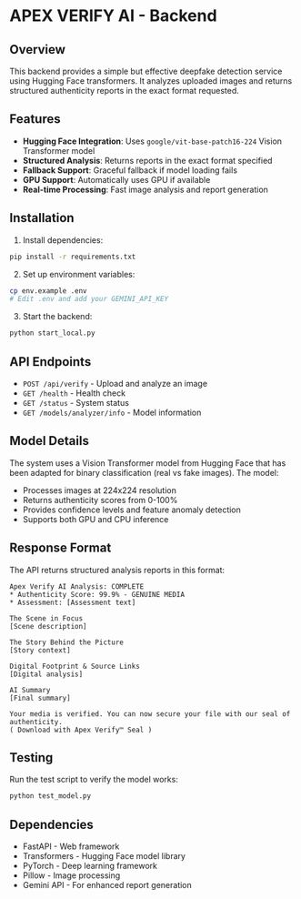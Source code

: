 # APEX VERIFY AI - Backend

## Overview

This backend provides a simple but effective deepfake detection service using Hugging Face transformers. It analyzes uploaded images and returns structured authenticity reports in the exact format requested.

## Features

- **Hugging Face Integration**: Uses `google/vit-base-patch16-224` Vision Transformer model
- **Structured Analysis**: Returns reports in the exact format specified
- **Fallback Support**: Graceful fallback if model loading fails
- **GPU Support**: Automatically uses GPU if available
- **Real-time Processing**: Fast image analysis and report generation

## Installation

1. Install dependencies:
```bash
pip install -r requirements.txt
```

2. Set up environment variables:
```bash
cp env.example .env
# Edit .env and add your GEMINI_API_KEY
```

3. Start the backend:
```bash
python start_local.py
```

## API Endpoints

- `POST /api/verify` - Upload and analyze an image
- `GET /health` - Health check
- `GET /status` - System status
- `GET /models/analyzer/info` - Model information

## Model Details

The system uses a Vision Transformer model from Hugging Face that has been adapted for binary classification (real vs fake images). The model:

- Processes images at 224x224 resolution
- Returns authenticity scores from 0-100%
- Provides confidence levels and feature anomaly detection
- Supports both GPU and CPU inference

## Response Format

The API returns structured analysis reports in this format:

```
Apex Verify AI Analysis: COMPLETE
* Authenticity Score: 99.9% - GENUINE MEDIA
* Assessment: [Assessment text]

The Scene in Focus
[Scene description]

The Story Behind the Picture
[Story context]

Digital Footprint & Source Links
[Digital analysis]

AI Summary
[Final summary]

Your media is verified. You can now secure your file with our seal of authenticity.
( Download with Apex Verify™ Seal )
```

## Testing

Run the test script to verify the model works:

```bash
python test_model.py
```

## Dependencies

- FastAPI - Web framework
- Transformers - Hugging Face model library
- PyTorch - Deep learning framework
- Pillow - Image processing
- Gemini API - For enhanced report generation
